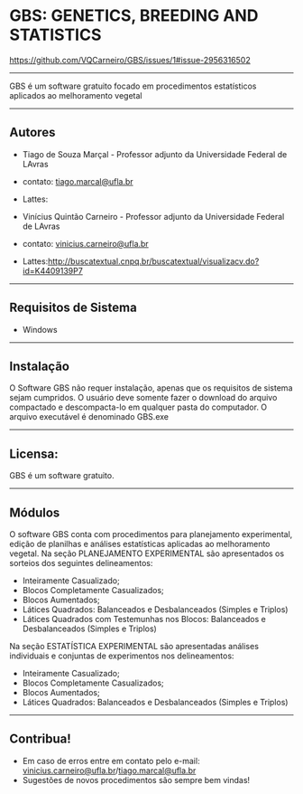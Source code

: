 # GBS: GENETICS, BREEDING AND STATISTICS
https://github.com/VQCarneiro/GBS/issues/1#issue-2956316502

---

GBS é um software gratuito focado em procedimentos estatísticos aplicados ao melhoramento vegetal

---
## Autores

- Tiago de Souza Marçal - Professor adjunto da Universidade Federal de LAvras 
- contato: tiago.marcal@ufla.br
- Lattes:

- Vinícius Quintão Carneiro - Professor adjunto da Universidade Federal de LAvras 
- contato: vinicius.carneiro@ufla.br
- Lattes:http://buscatextual.cnpq.br/buscatextual/visualizacv.do?id=K4409139P7 

---
## Requisitos de Sistema

- Windows

---
## Instalação

O Software GBS não requer instalação, apenas que os requisitos de sistema sejam cumpridos. O usuário deve somente fazer o download do arquivo compactado e descompacta-lo em qualquer pasta do computador.
O arquivo executável é denominado GBS.exe

---
## Licensa:

GBS é um software gratuito.

---
## Módulos

O software GBS conta com procedimentos para planejamento experimental, edição de planilhas e análises estatísticas aplicadas ao melhoramento vegetal. 
Na seção PLANEJAMENTO EXPERIMENTAL são apresentados os sorteios dos seguintes delineamentos:
- Inteiramente Casualizado;
- Blocos Completamente Casualizados;
- Blocos Aumentados;
- Látices Quadrados: Balanceados e Desbalanceados (Simples e Triplos)
- Látices Quadrados com Testemunhas nos Blocos: Balanceados e Desbalanceados (Simples e Triplos)

Na seção ESTATÍSTICA EXPERIMENTAL são apresentadas análises individuais e conjuntas de experimentos nos delineamentos:
- Inteiramente Casualizado;
- Blocos Completamente Casualizados;
- Blocos Aumentados;
- Látices Quadrados: Balanceados e Desbalanceados (Simples e Triplos)

---

## Contribua!

- Em caso de erros entre em contato pelo e-mail: vinicius.carneiro@ufla.br/tiago.marcal@ufla.br
- Sugestões de novos procedimentos são sempre bem vindas!

